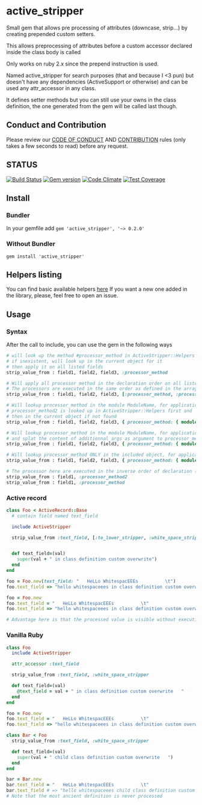 # active_stripper

Small gem that allows pre processing of attributes (downcase, strip...) by creating prepended custom setters.

This allows preprocessing of attributes before a custom accessor declared inside the class body is called

Only works on ruby 2.x since the prepend instruction is used.

Named active_stripper for search purposes (that and because I <3 pun) but doesn't have any dependencies (ActiveSupport or otherwise) and can be used any attr_accessor in any class.

It defines setter methods but you can still use your owns in the class definition, the one generated from the gem will be called last though.

## Conduct and Contribution
Please review our [CODE OF CONDUCT](https://github.com/nekogami/active_stripper/blob/master/CODE_OF_CONDUCT.md) AND
[CONTRIBUTION](https://github.com/nekogami/active_stripper/blob/master/CONTRIBUTING.md) rules (only takes a few seconds to read) before any request.

## STATUS
[![Build Status](https://travis-ci.org/nekogami/active_stripper.svg?branch=master)](https://travis-ci.org/nekogami/active_stripper)
[![Gem version](https://img.shields.io/gem/v/active_stripper.svg?style=flat)](http://rubygems.org/gems/active_stripper "View this project in Rubygems")
[![Code Climate](https://codeclimate.com/github/nekogami/active_stripper/badges/gpa.svg)](https://codeclimate.com/github/nekogami/active_stripper)
[![Test Coverage](https://codeclimate.com/github/nekogami/active_stripper/badges/coverage.svg)](https://codeclimate.com/github/nekogami/active_stripper/coverage)

## Install

### Bundler
In your gemfile add
`gem 'active_stripper', '~> 0.2.0'`

### Without Bundler
`gem install 'active_stripper'`

## Helpers listing

You can find basic available helpers [here](https://github.com/nekogami/active_stripper/blob/master/lib/active_stripper/helpers.rb)
If you want a new one added in the library, please, feel free to open an issue.


## Usage

### Syntax
After the call to include, you can use the gem in the following ways

```ruby
# will look up the method #processor_method in ActiveStripper::Helpers
# if inexistent, will look up in the current object for it
# then apply it on all listed fields
strip_value_from : field1, field2, field3, :processor_method
```

```ruby
# Will apply all processor method in the declaration order on all listed fields
# The processors are executed in the same order as defined in the array (left to right)
strip_value_from : field1, field2, field3, [:processor_method, :processor_method2]
```

```ruby
# Will lookup processor_method in the module ModuleName, for application on all fields
# processor_method2 is looked up in ActiveStripper::Helpers first and
# then in the current object if not found
strip_value_from : field1, field2, field3, { processor_method: { module: :ModuleName }, processor_method2: nil }
```

```ruby
# Will lookup processor_method in the module ModuleName, for application on all fields
# and splat the content of additionnal_args as argument to processor_method
strip_value_from : field1, field2, field3, { processor_method: { module: :ModuleName }, additionnal_args: [1] }
```


```ruby
# Will lookup processor_method ONLY in the included object, for application on all fields
strip_value_from : field1, field2, field3, { processor_method: { module: "" } }
```

```ruby
# The processor here are executed in the inverse order of declaration (bottom to top)
strip_value_from : field1, :processor_method2
strip_value_from : field1, :processor_method
```

### Active record
```ruby
class Foo < ActiveRecord::Base
  # contain field named text_field

  include ActiveStripper

  strip_value_from :text_field, [:to_lower_stripper, :white_space_stripper]


  def text_field=(val)
    super(val + " in class definition custom overwrite")
  end
end

foo = Foo.new(text_field: "   HeLLo WhitespacEEEs          \t")
foo.text_field => "hello whitespaceees in class definition custom overwrite"

foo = Foo.new
foo.text_field = "   HeLLo WhitespacEEEs          \t"
foo.text_field => "hello whitespaceees in class definition custom overwrite"

# Advantage here is that the processed value is visible without executing a hook like before_validation etc etc
```

### Vanilla Ruby

```ruby
class Foo
  include ActiveStripper

  attr_accessor :text_field

  strip_value_from :text_field, :white_space_stripper

  def text_field=(val)
    @text_field = val + " in class definition custom overwrite   "
  end
end

foo = Foo.new
foo.text_field = "   HeLLo WhitespacEEEs          \t"
foo.text_field => "hello whitespaceees in class definition custom overwrite   "

class Bar < Foo
  strip_value_from :text_field, :white_space_stripper

  def text_field=(val)
    super(val + " child class definition custom overwrite   ")
  end
end

bar = Bar.new
bar.text_field = "   HeLLo WhitespacEEEs          \t"
bar.text_field # => "hello whitespaceees child class definition custom overwrite in class definition custom overwrite   "
# Note that the most ancient definition is never processed

```
